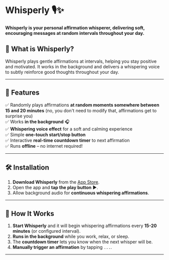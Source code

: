 # Whisperly 🎙️✨  
**Whisperly is your personal affirmation whisperer, delivering soft, encouraging messages at random intervals throughout your day.**  

## 📲 What is Whisperly?  
Whisperly plays gentle affirmations at intervals, helping you stay positive and motivated. It works in the background and delivers a whispering voice to subtly reinforce good thoughts throughout your day.  

---

## 🚀 Features  
✅ Randomly plays affirmations **at random moments somewhere between 15 and 20 minutes** (no, you don't need to modify that, affirmations get to surprise you)  
✅ Works **in the background** 🎧  
✅ **Whispering voice effect** for a soft and calming experience  
✅ Simple **one-touch start/stop button**  
✅ Interactive **real-time countdown timer** to next affirmation  
✅ Runs **offline** – no internet required!  

---

## 🛠️ Installation  
1. **Download Whisperly** from the [App Store](https://apps.apple.com/app/whisperly/id123456789).  
2. Open the app and **tap the play button** ▶️.  
3. Allow background audio for **continuous whispering affirmations**.  

---

## 📖 How It Works  
1. **Start Whisperly** and it will begin whispering affirmations every **15-20 minutes** (or configured interval).  
2. **Runs in the background** while you work, relax, or sleep.  
3. The **countdown timer** lets you know when the next whisper will be.  
4. **Manually trigger an affirmation** by tapping `...`.  

---
